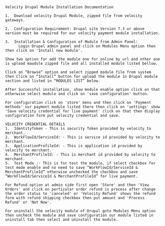     Velocity Drupal Module Installation Documentation 

    1.	Download velocity Drupal Module, zipped file from velocity gateways.

    2.	Configuration Requirement: Drupal site Version 7.3 or above version must be required for our velocity payment module installation.

    3.	Installation & Configuration of Module from Admin Panel:
          Login Drupal admin panel and click on Modules Menu option then then click on 'Install new module'.

    Show two option for add the module one for online by url and other one is upload maudule zipped file and all installed module listed bellow.

    Click on “Browse” option and select zipped module file from system then Click on “Install” button for upload the module in Drupal module section and listed in “MODULES LIST” below.

    After Successful installation, show module enable option click on that otherwise select module and click on 'save configuration' button.

    For configuration click on 'store' menu and then click on 'Payment methods' our payment module listed there then click on 'settings' show 'Save velocity credential for live payment' click on that then display configuration form put velocity credential and save.

    VELOCITY CREDENTIAL DETAILS
    1.	IdentityToken - This is security Token provided by velocity to merchant.
    2.	WorkFlowId/ServiceId: - This is service id provided by velocity to merchant.
    3.	ApplicationProfileId: - This is application id provided by velocity to merchant.
    4.	MerchantProfileId: - This is merchant id provided by velocity to merchant.
    5.	Test Mode :- This is for test the module, if select checkbox for test mode enable and no need to save “WorkFlowId/ServiceId & MerchantProfileId” otherwise unchecked the checkbox and save “WorkFlowId/ServiceId & MerchantProfileId” for live payment.

    For Refund option at admin side first open 'Store' and then 'View Orders' and click on perticular order refund is process after change the order status to 'canceled' or 'Velocity Refund' shows the refund form with refund shipping checkbox then put amount and 'Process Refund' or 'Not Now'.

    For uninstall the velocity module of Drupal goto Modules Menu option then uncheck the module and save configuration our module listed in uninstall tab then select and uninstall the module.